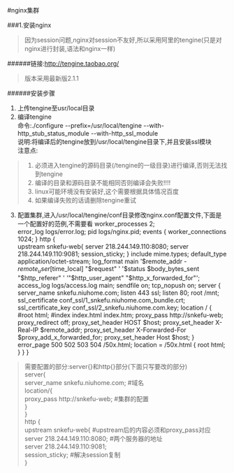 #nginx集群

###1.安装nginx

>因为session问题,nginx对session不友好,所以采用阿里的tengine(只是对nginx进行封装,语法和nginx一样)  

######链接:http://tengine.taobao.org/
>版本采用最新版2.1.1

######安装步骤
1. 上传tengine至usr/local目录  
2. 编译tengine  
命令:./configure --prefix=/usr/local/tengine --with-http_stub_status_module --with-http_ssl_module  
说明:将编译后的tengine放到/usr/local/tengine目录下,并且安装ssl模块  
注意点:  
>1. 必须进入tengine的源码目录(/tengine的一级目录)进行编译,否则无法找到tengine  
>2. 编译的目录和源码目录不能相同否则编译会失败!!!!  
>3. linux可能环境没有安装好,这个需要根据具体情况百度  
>4. 如果编译失败的话请删除tengine重试
3. 配置集群,进入/usr/local/tengine/conf目录修改nginx.conf配置文件,下面是一个配置好的范例,不需要看
        worker_processes  2;  
        error_log  logs/error.log;
        pid        logs/nginx.pid;
        events {
            worker_connections  1024;
        }
        http {  
            upstream snkefu-web{
                server 218.244.149.110:8080;
                server 218.244.149.110:9081;
	            session_sticky;
        }
	    include       mime.types;
        default_type  application/octet-stream;
        log_format main  '$remote_addr - $remote_user [$time_local] "$request" '
                         '$status $body_bytes_sent "$http_referer" '
                         '"$http_user_agent" "$http_x_forwarded_for"';
        access_log  logs/access.log  main;
        sendfile       on;
        tcp_nopush     on;
        server {
            server_name snkefu.niuhome.com;
            listen 443 ssl;
            listen 80;
            root /mnt;	
            ssl_certificate conf_ssl/1_snkefu.niuhome.com_bundle.crt;
            ssl_certificate_key conf_ssl/2_snkefu.niuhome.com.key;
            location / {
                #root   html;
                #index  index.html index.htm;
	            proxy_pass http://snkefu-web;
        	    proxy_redirect off;
        	    proxy_set_header HOST $host;
        	    proxy_set_header X-Real-IP $remote_addr;
        	    proxy_set_header X-Forwarded-For $proxy_add_x_forwarded_for;
        	    proxy_set_header Host $host;
                }
                error_page   500 502 503 504  /50x.html;
                location = /50x.html {
                    root   html;
                }
            }
        }

>需要配置的部分:server{}和http{}部分(下面只写要改的部分)  
server{  
    server_name snkefu.niuhome.com;  #域名  
    location/{  
        proxy_pass http://snkefu-web; #集群的配置  
    }  
}  
http {  
    upstream snkefu-web{  #upstream后的内容必须和proxy_pass对应
        server 218.244.149.110:8080; #两个服务器的地址  
        server 218.244.149.110:9081;  
        session_sticky; #解决session复制  
}






